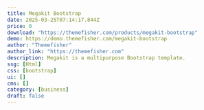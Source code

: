 ```yaml
---
title: Megakit Bootstrap
date: 2025-03-25T07:14:17.844Z
price: 0
download: "https://themefisher.com/products/megakit-bootstrap"
demo: https://demo.themefisher.com/megakit-bootstrap
author: "Themefisher"
author_link: "https://themefisher.com"
description: Megakit is a multipurpose Bootstrap template.
ssg: [Html]
css: [bootstrap]
ui: []
cms: []
category: [business]
draft: false
---
```

